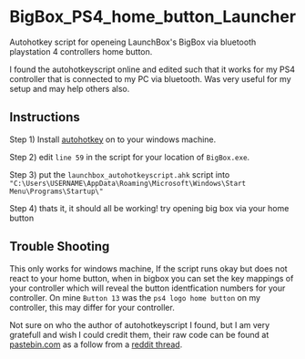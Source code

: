 # BigBox_PS4_home_button_Launcher
Autohotkey script for openeing LaunchBox's BigBox via bluetooth playstation 4 controllers home button.

I found the autohotkeyscript online and edited such that it works for my PS4 controller that is connected to my PC via bluetooth. Was very useful for my setup and may help others also.

## Instructions
Step 1) Install [autohotkey](https://www.autohotkey.com/) on to your windows machine.

Step 2) edit `line 59` in the script for your location of `BigBox.exe`.

Step 3) put the `launchbox_autohotkeyscript.ahk` script into `"C:\Users\USERNAME\AppData\Roaming\Microsoft\Windows\Start Menu\Programs\Startup\"`

Step 4) thats it, it should all be working! try opening big box via your home button


## Trouble Shooting
This only works for windows machine, If the script runs okay but does not react to your home button, when in bigbox you can set the key mappings of your controller which will reveal the button identfication numbers for your controller. On mine `Button 13` was the `ps4 logo home button` on my controller, this may differ for your controller.

Not sure on who the author of autohotkeyscript I found, but I am very gratefull and wish I could credit them, their raw code can be found at [pastebin.com](https://pastebin.com/Ua33mAj8) as a follow from a [reddit thread](https://www.reddit.com/r/launchbox/comments/6rwxm4/launch_bigbox_with_xbox_home_button_builtin/).